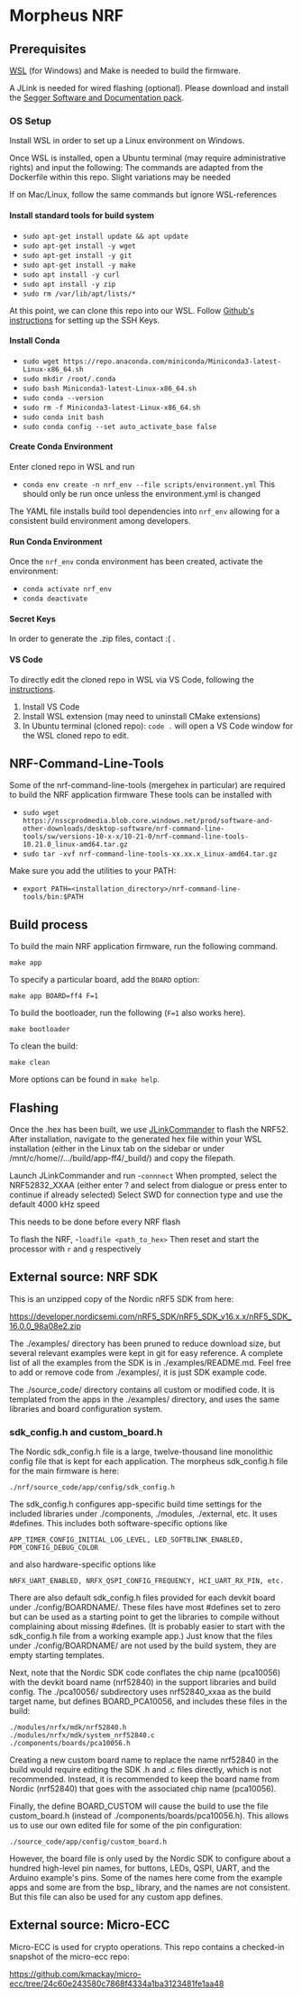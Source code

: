 # Morpheus NRF

## Prerequisites 
[WSL](https://learn.microsoft.com/en-us/windows/wsl/install) (for Windows) and Make is needed to build the firmware.

A JLink is needed for wired flashing (optional). Please download and install the 
[Segger Software and Documentation pack](https://www.segger.com/downloads/jlink/#J-LinkSoftwareAndDocumentationPack).


### OS Setup
Install WSL in order to set up a Linux environment on Windows.

Once WSL is installed, open a Ubuntu terminal (may require administrative rights) and input the following:
The commands are adapted from the Dockerfile within this repo. Slight variations may be needed

If on Mac/Linux, follow the same commands but ignore WSL-references

#### Install standard tools for build system
- `sudo apt-get install update && apt update`
- `sudo apt-get install -y wget`
- `sudo apt-get install -y git`
- `sudo apt-get install -y make`
- `sudo apt install -y curl`
- `sudo apt install -y zip`
- `sudo rm /var/lib/apt/lists/*`

At this point, we can clone this repo into our WSL. Follow [Github's instructions](https://docs.github.com/en/authentication/connecting-to-github-with-ssh/generating-a-new-ssh-key-and-adding-it-to-the-ssh-agent) for setting up the SSH Keys. 

#### Install Conda
- `sudo wget https://repo.anaconda.com/miniconda/Miniconda3-latest-Linux-x86_64.sh`
- `sudo mkdir /root/.conda`
- `sudo bash Miniconda3-latest-Linux-x86_64.sh`
- `sudo conda --version`
- `sudo rm -f Miniconda3-latest-Linux-x86_64.sh`
- `sudo conda init bash`
- `sudo conda config --set auto_activate_base false`

#### Create Conda Environment
Enter cloned repo in WSL and run
- `conda env create -n nrf_env --file scripts/environment.yml`
This should only be run once unless the environment.yml is changed

The YAML file installs build tool dependencies into `nrf_env` allowing for a consistent build environment among developers.

#### Run Conda Environment
Once the `nrf_env` conda environment has been created, activate the environment:
- `conda activate nrf_env`
- `conda deactivate`

#### Secret Keys
In order to generate the .zip files, contact :( . 

#### VS Code
To directly edit the cloned repo in WSL via VS Code, following the [instructions](https://learn.microsoft.com/en-us/windows/wsl/tutorials/wsl-vscode).

1. Install VS Code
2. Install WSL extension (may need to uninstall CMake extensions)
3. In Ubuntu terminal (cloned repo): `code .` will open a VS Code window for the WSL cloned repo to edit.

<!-- ### Compiler & tools -->
<!-- `make` checks for the ARMGCC to exist in `$PATH`. If not, it can be downloaded 
via `make dist`. Currently, we use version 2019-q3, which is available from the [ARM developer site](https://developer.arm.com/tools-and-software/open-source-software/developer-tools/gnu-toolchain/gnu-rm/downloads).

`make dist` also downloads [nrfjprog and mergehex](https://www.nordicsemi.com/Products/Development-tools/nrf-command-line-tools) which are used in the build. -->

## NRF-Command-Line-Tools
Some of the nrf-command-line-tools (mergehex in particular) are required to build the NRF application firmware
These tools can be installed with 
- `sudo wget https://nsscprodmedia.blob.core.windows.net/prod/software-and-other-downloads/desktop-software/nrf-command-line-tools/sw/versions-10-x-x/10-21-0/nrf-command-line-tools-10.21.0_linux-amd64.tar.gz`
- `sudo tar -xvf nrf-command-line-tools-xx.xx.x_Linux-amd64.tar.gz`

Make sure you add the utilities to your PATH:
- `export PATH=<installation_directory>/nrf-command-line-tools/bin:$PATH`

## Build process

To build the main NRF application firmware, run the following command.
```
make app
```

<!-- To flash the firmware via JLink, add `F=1` to the command line:
```
make app F=1
``` -->

To specify a particular board, add the `BOARD` option:
```
make app BOARD=ff4 F=1
```

To build the bootloader, run the following (`F=1` also works here).
```
make bootloader
```

To clean the build:
```
make clean
```

<!-- To remove the downloaded tools in the `dist` directory:
```
make distclean
``` -->

More options can be found in `make help`.

<!-- ## Generating LPC OTA packages -->
<!-- To generate an LPC firmware package, run the `lpcpkg.sh` script

First step is to generate a hex file from MCUxpresso. In the project explorer, expand "Binaries", and right click morpheus_firmware.axf. Then select "Binary Utilities" and "Create hex". 

Then provide the path to the LPC hex file to the script, like so:

```
./lpcpkg.sh -f ../../images/morpheus_firmware.hex
``` -->

## Flashing 
Once the .hex has been built, we use [JLinkCommander](https://www.segger.com/downloads/jlink/) to flash the NRF52. After installation, navigate to the generated hex file within your WSL installation (either in the Linux tab on the sidebar or under /mnt/c/home/<user>/.../build/app-ff4/_build/) and copy the filepath.

Launch JLinkCommander and run
-`connnect`
When prompted, select the NRF52832_XXAA (either enter ? and select from dialogue or press enter to continue if already selected)
Select SWD for connection type and use the default 4000 kHz speed

This needs to be done before every NRF flash

To flash the NRF, 
-`loadfile <path_to_hex>`
Then reset and start the processor with `r` and `g` respectively

## External source: NRF SDK

This is an unzipped copy of the Nordic nRF5 SDK from here:

https://developer.nordicsemi.com/nRF5_SDK/nRF5_SDK_v16.x.x/nRF5_SDK_16.0.0_98a08e2.zip

The ./examples/ directory has been pruned to reduce download size, but several
relevant examples were kept in git for easy reference. A complete
list of all the examples from the SDK is in ./examples/README.md.
Feel free to add or remove code from ./examples/, it is just SDK example code.

The ./source_code/ directory contains all custom or modified code. It is 
templated from the apps in the ./examples/ directory, and uses the same
libraries and board configuration system.

### sdk_config.h and custom_board.h

The Nordic sdk_config.h file is a large, twelve-thousand line monolithic 
config file that is kept for each application. The morpheus sdk_config.h file
for the main firmware is here:

    ./nrf/source_code/app/config/sdk_config.h

The sdk_config.h configures app-specific build time settings for the included 
libraries under ./components, ./modules, ./external, etc. It uses #defines.
This includes both software-specific options like

    APP_TIMER_CONFIG_INITIAL_LOG_LEVEL, LED_SOFTBLINK_ENABLED, PDM_CONFIG_DEBUG_COLOR

and also hardware-specific options like

    NRFX_UART_ENABLED, NRFX_QSPI_CONFIG_FREQUENCY, HCI_UART_RX_PIN, etc.

There are also default sdk_config.h files provided for each devkit board under 
./config/BOARDNAME/. These files have most #defines set to zero but can be used 
as a starting point to get the libraries to compile without complaining about 
missing #defines. (It is probably easier to start with the sdk_config.h file 
from a working example app.) Just know that the files under ./config/BOARDNAME/
are not used by the build system, they are empty starting templates.

Next, note that the Nordic SDK code conflates the chip name (pca10056) with the
devkit board name (nrf52840) in the support libraries and build config. 
The ./pca10056/ subdirectory uses nrf52840_xxaa as the build target name, 
but defines BOARD_PCA10056, and includes these files in the build:

    ./modules/nrfx/mdk/nrf52840.h
    ./modules/nrfx/mdk/system_nrf52840.c
    ./components/boards/pca10056.h

Creating a new custom board name to replace the name nrf52840 in the build 
would require editing the SDK .h and .c files directly, which is not 
recommended. Instead, it is recommended to keep the board name from Nordic 
(nrf52840) that goes with the associated chip name (pca10056).

Finally, the define BOARD_CUSTOM will cause the build to use the file
custom_board.h (instead of ./components/boards/pca10056.h). This allows us 
to use our own edited file for some of the pin configuration:

    ./source_code/app/config/custom_board.h

However, the board file is only used by the Nordic SDK to configure
about a hundred high-level pin names, for buttons, LEDs, QSPI, UART, and
the Arduino example's pins. Some of the names here come from the example apps 
and some are from the bsp_ library, and the names are not consistent. But this 
file can also be used for any custom app defines. 

## External source: Micro-ECC

Micro-ECC is used for crypto operations. This repo contains a checked-in snapshot
of the micro-ecc repo: 

https://github.com/kmackay/micro-ecc/tree/24c60e243580c7868f4334a1ba3123481fe1aa48
